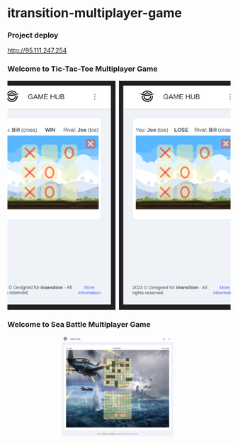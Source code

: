 # itransition-multiplayer-game

### Project deploy

http://95.111.247.254

### Welcome to Tic-Tac-Toe Multiplayer Game

<div style="display: flex; justify-content: center; overflow-x: auto;">
  <img src="client/src/assets/readme/tic-tac-toe-player-1.png" alt="tic-tac-toe" style="flex-shrink: 0; width: 300px; height: auto; margin-right: 8px;">
  <img src="client/src/assets/readme/tic-tac-toe-player-2.png" alt="tic-tac-toe" style="flex-shrink: 0; width: 300px; height: auto; margin-right: 8px;">
</div>

### Welcome to Sea Battle Multiplayer Game

<div style="display: flex; justify-content: center; overflow-x: auto;">
  <img src="client/src/assets/readme/sea-battle.png" alt="sea-battle" style="flex-shrink: 0; width: 50%; height: auto; margin-right: 8px;">
</div>
